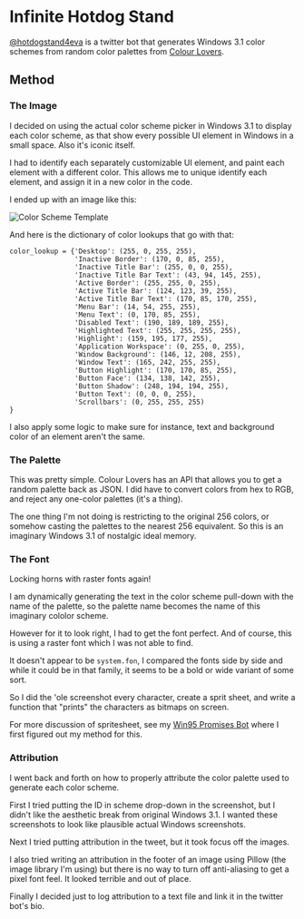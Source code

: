 # Infinite Hotdog Stand

[@hotdogstand4eva](https://twitter.com/hotdogstand4eva) is a twitter bot that generates Windows 3.1 color schemes from random color palettes from [Colour Lovers](https://www.colourlovers.com).

## Method

### The Image

I decided on using the actual color scheme picker in Windows 3.1 to display each color scheme, as that show every possible UI element in Windows in a small space. Also it's iconic itself.

I had to identify each separately customizable UI element, and paint each element with a different color. This allows me to unique identify each element, and assign it in a new color in the code.

I ended up with an image like this:

![Color Scheme Template](https://raw.githubusercontent.com/ianfitzpatrick/win31schemebot/master/template.gif)

And here is the dictionary of color lookups that go with that:


```    
color_lookup = {'Desktop': (255, 0, 255, 255),
                'Inactive Border': (170, 0, 85, 255),
                'Inactive Title Bar': (255, 0, 0, 255),
                'Inactive Title Bar Text': (43, 94, 145, 255),
                'Active Border': (255, 255, 0, 255),
                'Active Title Bar': (124, 123, 39, 255),
                'Active Title Bar Text': (170, 85, 170, 255),
                'Menu Bar': (14, 54, 255, 255),
                'Menu Text': (0, 170, 85, 255),
                'Disabled Text': (190, 189, 189, 255),
                'Highlighted Text': (255, 255, 255, 255),
                'Highlight': (159, 195, 177, 255), 
                'Application Workspace': (0, 255, 0, 255),
                'Window Background': (146, 12, 208, 255),
                'Window Text': (165, 242, 255, 255),
                'Button Highlight': (170, 170, 85, 255),
                'Button Face': (134, 138, 142, 255),
                'Button Shadow': (248, 194, 194, 255),
                'Button Text': (0, 0, 0, 255),
                'Scrollbars': (0, 255, 255, 255)
}
```

I also apply some logic to make sure for instance, text and background color of an element aren't the same.

### The Palette

This was pretty simple. Colour Lovers has an API that allows you to get a random palette back as JSON. I did have to convert colors from hex to RGB, and reject any one-color palettes (it's a thing).

The one thing I'm not doing is restricting to the original 256 colors, or somehow casting the palettes to the nearest 256 equivalent. So this is an imaginary Windows 3.1 of nostalgic ideal memory.

### The Font

Locking horns with raster fonts again!

I am dynamically generating the text in the color scheme pull-down with the name of the palette, so the palette name becomes the name of this imaginary cololor scheme.

However for it to look right, I had to get the font perfect. And of course, this is using a raster font which I was not able to find. 

It doesn't appear to be `system.fon`, I compared the fonts side by side and while it could be in that family, it seems to be a bold or wide variant of some sort.

So I did the 'ole screenshot every character, create a sprit sheet, and write a function that "prints" the characters as bitmaps on screen.

For more discussion of spritesheet, see my [Win95 Promises Bot](https://github.com/ianfitzpatrick/win95bot) where I first figured out my method for this.

### Attribution

I went back and forth on how to properly attribute the color palette used to generate each color scheme.

First I tried putting the ID in scheme drop-down in the screenshot, but I didn't like the aesthetic break from original Windows 3.1. I wanted these screenshots to look like plausible actual Windows screenshots.

Next I tried putting attribution in the tweet, but it took focus off the images.

I also tried writing an attribution in the footer of an image using Pillow (the image library I'm using) but there is no way to turn off anti-aliasing to get a pixel font feel. It looked terrible and out of place.

Finally I decided just to log attribution to a text file and link it in the twitter bot's bio.







